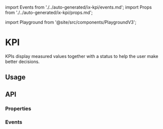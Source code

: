 import Events from './../auto-generated/ix-kpi/events.md';
import Props from './../auto-generated/ix-kpi/props.md';

import Playground from '@site/src/components/PlaygroundV3';

# KPI
<!-- introduction start -->
KPIs display measured values together with a status to help the user make better decisions.
<!-- introduction end -->
## Usage

<Playground name="kpi" height="28rem"></Playground>

## API

### Properties

<Props />

### Events

<Events />
